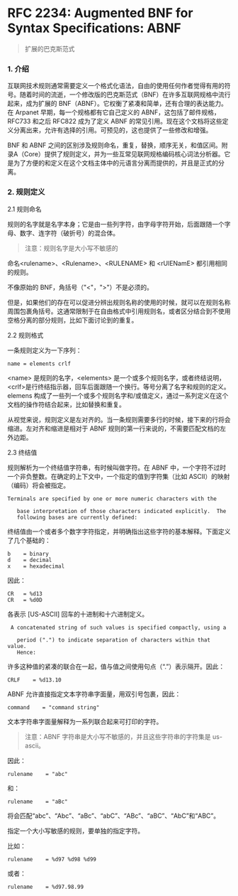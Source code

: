 # RFC 2234: Augmented BNF for Syntax Specifications: ABNF

> 扩展的巴克斯范式

### 1. 介绍

互联网技术规则通常需要定义一个格式化语法，自由的使用任何作者觉得有用的符号。随着时间的流逝，一个修改版的巴克斯范式（BNF）在许多互联网规格中流行起来，成为扩展的 BNF（ABNF）。它权衡了紧凑和简单，还有合理的表达能力。在 Arpanet 早期，每一个规格都有它自己定义的 ABNF，这包括了邮件规格，RFC733 和之后 RFC822 成为了定义 ABNF 的常见引用。现在这个文档将这些定义分离出来，允许有选择的引用。可预见的，这也提供了一些修改和增强。

BNF 和 ABNF 之间的区别涉及规则命名，重复，替换，顺序无关，和值区间。附录A（Core）提供了规则定义，并为一些互常见联网规格编码核心词法分析器。它是为了方便的和定义在这个文档主体中的元语言分离而提供的，并且是正式的分离。

### 2. 规则定义

2.1 规则命名

规则的名字就是名字本身；它是由一些列字符，由字母字符开始，后面跟随一个字母、数字、连字符（破折号）的混合体。

> 注意：规则名字是大小写不敏感的

命名&lt;rulename&gt;、&lt;Rulename&gt;、&lt;RULENAME&gt; 和 &lt;rUlENamE&gt; 都引用相同的规则。

不像原始的 BNF，角括号（"&lt;"，"&gt;"）不是必须的。

但是，如果他们的存在可以促进分辨出规则名称的使用的时候，就可以在规则名称周围包裹角括号。这通常限制于在自由格式中引用规则名，或者区分结合到不使用空格分离的部分规则，比如下面讨论到的重复。

2.2 规则格式

一条规则定义为一下序列：

```
name = elements crlf
```

&lt;name&gt; 是规则的名字，&lt;elements&gt; 是一个或多个规则名字，或者终结说明，&lt;crlf&gt;是行终结指示器，回车后面跟随一个换行。等号分离了名字和规则的定义。elemens 构成了一些列一个或多个规则名字和/或值定义，通过一系列定义在这个文档的操作符结合起来，比如替换和重复。

从视觉来说，规则定义是左对齐的。当一条规则需要多行的时候，接下来的行将会缩进。左对齐和缩进是相对于 ABNF 规则的第一行来说的，不需要匹配文档的左外边距。

2.3 终结值

规则解析为一个终结值字符串，有时候叫做字符。在 ABNF 中，一个字符不过时一个非负整数。在确定的上下文中，一个指定的值到字符集（比如 ASCII）的映射（编码）将会被指定。

```
Terminals are specified by one or more numeric characters with the
```

```
   base interpretation of those characters indicated explicitly.  The
   following bases are currently defined:
```

终结值由一个或者多个数字字符指定，并明确指出这些字符的基本解释。下面定义了几个基础的：

```
b    = binary
d    = decimal
x    = hexadecimal
```

因此：

```
CR   = %d13
CR   = %d0D
```

各表示 \[US-ASCII\] 回车的十进制和十六进制定义。

```
 A concatenated string of such values is specified compactly, using a
```

```
   period (".") to indicate separation of characters within that value.
   Hence:
```

许多这种值的紧凑的联合在一起，值与值之间使用句点（“.”）表示隔开。因此：

```
CRLF    = %d13.10
```

ABNF 允许直接指定文本字符串字面量，用双引号包裹，因此：

```
command    = "command string"
```

文本字符串字面量解释为一系列联合起来可打印的字符。

> 注意：ABNF 字符串是大小写不敏感的，并且这些字符串的字符集是 us-ascii。

因此：

```
rulename    = "abc"
```

和：

```
rulename    = "aBc"
```

将会匹配“abc”、“Abc”、“aBc”、“abC”、“ABc”、“aBC”、“AbC”和“ABC”。

指定一个大小写敏感的规则，要单独的指定字符。

比如：

```
rulename    = %d97 %d98 %d99
```

或者：

```
rulename    = %d97.98.99
```



